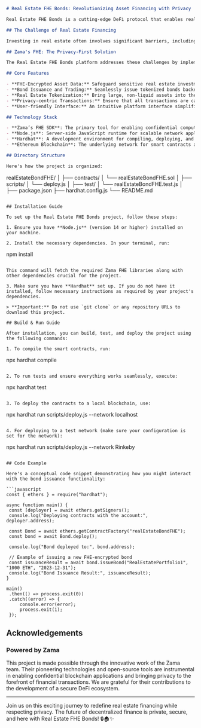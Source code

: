 ```markdown
# Real Estate FHE Bonds: Revolutionizing Asset Financing with Privacy

Real Estate FHE Bonds is a cutting-edge DeFi protocol that enables real estate funds to issue FHE-encrypted bonds backed by their portfolios. Powered by **Zama's Fully Homomorphic Encryption technology**, this platform allows for confidential, secure financial transactions, staying true to the ethos of privacy in digital finance.

## The Challenge of Real Estate Financing

Investing in real estate often involves significant barriers, including a lack of liquidity, the complexity of data privacy, and inefficiencies in traditional financing methods. Real estate assets are typically illiquid and hard to value, making it difficult for investors to access opportunities or for property owners to secure financing without exposing sensitive data. This creates a gap in the market for more secure, efficient, and accessible financing solutions.

## Zama's FHE: The Privacy-First Solution

The Real Estate FHE Bonds platform addresses these challenges by implementing **Fully Homomorphic Encryption (FHE)**, utilizing Zama's open-source libraries such as **Concrete** and the **zama-fhe SDK**. This technology allows for the encryption of real estate portfolio data while still enabling it to be used for calculations and transactions. By leveraging FHE, the protocol ensures that data remains secure and private throughout the entire process of bond issuance and trading. This not only facilitates increased trust among investors but also opens the door for larger, non-liquid real estate assets to enter the DeFi landscape.

## Core Features

- **FHE-Encrypted Asset Data:** Safeguard sensitive real estate investment information through robust encryption.
- **Bond Issuance and Trading:** Seamlessly issue tokenized bonds backed by real estate portfolios while preserving confidentiality.
- **Real Estate Tokenization:** Bring large, non-liquid assets into the DeFi ecosystem, significantly enhancing liquidity.
- **Privacy-centric Transactions:** Ensure that all transactions are carried out securely, addressing key concerns in asset financing.
- **User-friendly Interface:** An intuitive platform interface simplifies bond management for both issuers and investors.

## Technology Stack

- **Zama’s FHE SDK**: The primary tool for enabling confidential computing and secure transactions.
- **Node.js**: Server-side JavaScript runtime for scalable network applications.
- **Hardhat**: A development environment for compiling, deploying, and testing smart contracts.
- **Ethereum Blockchain**: The underlying network for smart contracts and asset transactions.

## Directory Structure

Here's how the project is organized:

```
realEstateBondFHE/
│
├── contracts/
│   └── realEstateBondFHE.sol
│
├── scripts/
│   └── deploy.js
│
├── test/
│   └── realEstateBondFHE.test.js
│
├── package.json
├── hardhat.config.js
└── README.md
```

## Installation Guide

To set up the Real Estate FHE Bonds project, follow these steps:

1. Ensure you have **Node.js** (version 14 or higher) installed on your machine.

2. Install the necessary dependencies. In your terminal, run:
   ```
   npm install
   ```

   This command will fetch the required Zama FHE libraries along with other dependencies crucial for the project.

3. Make sure you have **Hardhat** set up. If you do not have it installed, follow necessary instructions as required by your project's dependencies.

> **Important:** Do not use `git clone` or any repository URLs to download this project.

## Build & Run Guide

After installation, you can build, test, and deploy the project using the following commands:

1. To compile the smart contracts, run:
   ```
   npx hardhat compile
   ```

2. To run tests and ensure everything works seamlessly, execute:
   ```
   npx hardhat test
   ```

3. To deploy the contracts to a local blockchain, use:
   ```
   npx hardhat run scripts/deploy.js --network localhost
   ```

4. For deploying to a test network (make sure your configuration is set for the network):
   ```
   npx hardhat run scripts/deploy.js --network Rinkeby
   ```

## Code Example

Here's a conceptual code snippet demonstrating how you might interact with the bond issuance functionality:

```javascript
const { ethers } = require("hardhat");

async function main() {
    const [deployer] = await ethers.getSigners();
    console.log("Deploying contracts with the account:", deployer.address);
    
    const Bond = await ethers.getContractFactory("realEstateBondFHE");
    const bond = await Bond.deploy();

    console.log("Bond deployed to:", bond.address);
    
    // Example of issuing a new FHE-encrypted bond
    const issuanceResult = await bond.issueBond("RealEstatePortfolio1", "1000 ETH", "2023-12-31");
    console.log("Bond Issuance Result:", issuanceResult);
}

main()
    .then(() => process.exit(0))
    .catch((error) => {
        console.error(error);
        process.exit(1);
    });
```

## Acknowledgements

### Powered by Zama

This project is made possible through the innovative work of the Zama team. Their pioneering technologies and open-source tools are instrumental in enabling confidential blockchain applications and bringing privacy to the forefront of financial transactions. We are grateful for their contributions to the development of a secure DeFi ecosystem.

---

Join us on this exciting journey to redefine real estate financing while respecting privacy. The future of decentralized finance is private, secure, and here with Real Estate FHE Bonds! 🔒🏠✨
```